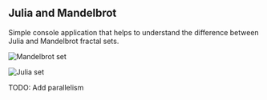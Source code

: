 ## Julia and Mandelbrot ##

Simple console application that helps to understand the difference between Julia and Mandelbrot fractal sets.

![Mandelbrot set](http://if.pw.edu.pl/~ludwik/images/mandelbrot_set.png)

![Julia set](http://if.pw.edu.pl/~ludwik/images/julia_set.png)

TODO: Add parallelism
